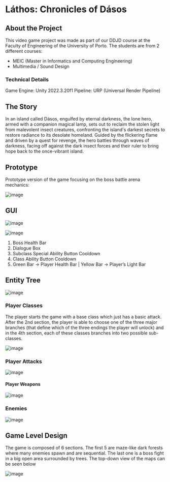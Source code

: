 # Láthos: Chronicles of Dásos

## About the Project

This video game project was made as part of our DDJD course at the Faculty of Engineering of the University of Porto. The students are from 2 different courses: 

- MEIC (Master in Informatics and Computing Engineering)
- Multimedia / Sound Design

### Technical Details

Game Engine: Unity 2022.3.20f1
Pipeline: URP (Universal Render Pipeline)

## The Story

In an island called Dásos, engulfed by eternal darkness, the lone hero, armed with a companion magical lamp, sets out to reclaim the stolen light from malevolent insect creatures, confronting the island's darkest secrets to restore radiance to its desolate homeland. Guided by the flickering flame and driven by a quest for revenge, the hero battles through waves of darkness, facing off against the dark insect forces and their ruler to bring hope back to the once-vibrant island.

## Prototype

Prototype version of the game focusing on the boss battle arena mechanics:

![image](https://github.com/m21ark/Lathos/assets/72521279/e5537ee6-e5d5-432f-b75e-639f91b3a9b4)

## GUI

![image](https://github.com/m21ark/Lathos/assets/72521279/c230b9f2-e93d-471d-9878-e5b8c8b2e3e3)

![image](https://github.com/m21ark/Lathos/assets/72521279/15b84d67-ea24-4a9f-b80b-57b3c404dc79)

1. Boss Health Bar
2. Dialogue Box
3. Subclass Special Ability Button Cooldown
4. Class Ability Button Cooldown
5. Green Bar → Player Health Bar | Yellow Bar → Player’s Light Bar

## Entity Tree

![image](https://github.com/m21ark/Lathos/assets/72521279/e69162d1-c38e-4f05-adf5-412c7027aaa2)

### Player Classes 

The player starts the game with a base class which just has a basic attack. After the 2nd section, the player is able to choose one of the three major branches (that define which of the three endings the player will unlock) and in the 4th section, each of these classes branches into two possible sub-classes.

![image](https://github.com/m21ark/Lathos/assets/72521279/bef052dc-bcc7-4880-a06d-218c1ba561af)

### Player Attacks

![image](https://github.com/m21ark/Lathos/assets/72521279/20020abd-806a-41c5-a570-b59dfeec75e2)

#### Player Weapons

![image](https://github.com/m21ark/Lathos/assets/72521279/388f8a43-ef16-47c2-a314-7b7b30eab110)


### Enemies

![image](https://github.com/m21ark/Lathos/assets/72521279/1848ce5f-c965-41fb-8323-2f722b917364)


## Game Level Design

The game is composed of 6 sections. The first 5 are maze-like dark forests where many enemies
spawn and are sequential. The last one is a boss fight in a big open area surrounded by trees. The
top-down view of the maps can be seen below

![image](https://github.com/m21ark/Lathos/assets/72521279/0d161522-4d75-479d-8e1c-799e7dd4e70a)



